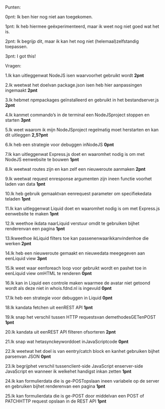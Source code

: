 Punten:

0pnt: Ik ben hier nog niet aan toegekomen.

1pnt: Ik heb hiermee geëxperimenteerd, maar ik weet nog niet goed wat het is.

2pnt: Ik begrijp dit, maar ik kan het nog niet (helemaal)zelfstandig toepassen.

3pnt:  I got this!


Vragen:

1.Ik kan uitleggenwat NodeJS isen waarvoorhet gebruikt wordt  **2pnt**

2.Ik weetwat het doelvan package.json isen heb hier aanpassingen ingemaakt  **2pnt**

3.Ik hebmet npmpackages geïnstalleerd en gebruikt in het bestandserver.js  **2pnt**

4.Ik kanmet commando’s in de terminal een NodeJSproject stoppen en starten  **3pnt**

5.Ik weet waarom ik mijn NodeJSproject regelmatig moet herstarten en kan dit uitleggen  **2,5?pnt**

6.Ik heb een strategie voor debuggen inNodeJS  **0pnt**
 
7.Ik kan uitleggenwat Express.js doet en waaromhet nodig is om met NodeJS eenwebsite te bouwen  **1pnt**

8.Ik weetwat routes zijn en kan zelf een nieuweroute aanmaken  **2pnt**

9.Ik weetwat request enresponse argumenten zijn ineen functie voorhet laden van data  **1pnt**

10.Ik heb gebruik gemaaktvan eenrequest parameter om specifiekedata teladen  **1pnt**
 
11.Ik kan uitleggenwat Liquid doet en waaromhet nodig is om met Express.js eenwebsite te maken  **1pnt**

12.Ik weethoe ikdata naarLiquid verstuur omdit te gebruiken bijhet renderenvan een pagina  **1pnt**

13.Ikweethoe ikLiquid filters toe kan passenenwaarikkanvindenhoe die werken  **2pnt**

14.Ik heb een nieuweroute gemaakt en nieuwedata meegegeven aan eenLiquid view  **3pnt**

15.Ik weet waar eenforeach loop voor gebruikt wordt en pashet toe in eenLiquid view omHTML te renderen  **0pnt**

16.Ik kan in Liquid een controle maken waarmee de avatar niet getoond wordt als deze niet in whois.fdnd.nl is ingevuld  **0pnt**

17.Ik heb een strategie voor debuggen in Liquid  **0pnt**
 
18.Ik kandata fetchen uit eenREST API  **1pnt**

19.Ik snap het verschil tussen HTTP requestsvan demethodesGETenPOST  **1pnt**

20.Ik kandata uit eenREST API filteren ofsorteren  **2pnt**

21.Ik snap wat hetasynckeyworddoet inJavaScriptcode  **0pnt**

22.Ik weetwat het doel is van eentry/catch block en kanhet gebruiken bijhet parsenvan JSON  **0pnt**
 
23.Ik begrijphet verschil tussenclient-side JavaScript enserver-side JavaScript en wanneer ik welkehet handigst inkan zetten  **1pnt**

24.Ik kan formulierdata die is ge-POSTopslaan ineen variabele op de server en gebruiken bijhet renderenvan een pagina  **1pnt**

25.Ik kan formulierdata die is ge-POST door middelvan een POST of PATCHHTTP request opslaan in de REST API  **1pnt**